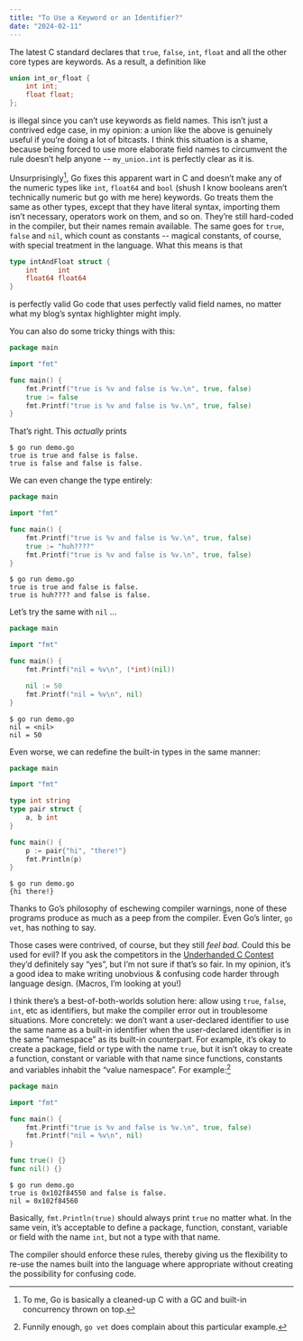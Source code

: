 ```yaml
---
title: "To Use a Keyword or an Identifier?"
date: "2024-02-11"
---
```


The latest C standard declares that
`true`, `false`, `int`, `float` and all the other core types are keywords.
As a result, a definition like

```c
union int_or_float {
	int int;
	float float;
};
```

is illegal since you can’t use keywords as field names.
This isn’t just a contrived edge case, in my opinion:
a union like the above is genuinely useful if you’re doing a lot of bitcasts.
I think this situation is a shame,
because being forced to use more elaborate field names to circumvent the rule
doesn’t help anyone -- `my_union.int` is perfectly clear as it is.

Unsurprisingly[^Go from C], Go fixes this apparent wart in C
and doesn’t make any of the numeric types like `int`, `float64` and
`bool` (shush I know booleans aren’t technically numeric but go with me here)
keywords.
Go treats them the same as other types, except that they have literal syntax,
importing them isn’t necessary, operators work on them, and so on.
They’re still hard-coded in the compiler, but their names remain available.
The same goes for `true`, `false` and `nil`, which count as constants --
magical constants, of course, with special treatment in the language.
What this means is that

```go
type intAndFloat struct {
	int     int
	float64 float64
}
```

is perfectly valid Go code that uses perfectly valid field names,
no matter what my blog’s syntax highlighter might imply.

[^Go from C]: To me, Go is basically a cleaned-up C with a GC
and built-in concurrency thrown on top.

You can also do some tricky things with this:

```go
package main

import "fmt"

func main() {
	fmt.Printf("true is %v and false is %v.\n", true, false)
	true := false
	fmt.Printf("true is %v and false is %v.\n", true, false)
}
```

That’s right.
This _actually_ prints

```
$ go run demo.go
true is true and false is false.
true is false and false is false.
```

We can even change the type entirely:

```go
package main

import "fmt"

func main() {
	fmt.Printf("true is %v and false is %v.\n", true, false)
	true := "huh????"
	fmt.Printf("true is %v and false is %v.\n", true, false)
}
```

```
$ go run demo.go
true is true and false is false.
true is huh???? and false is false.
```

Let’s try the same with `nil` ...

```go
package main

import "fmt"

func main() {
	fmt.Printf("nil = %v\n", (*int)(nil))

	nil := 50
	fmt.Printf("nil = %v\n", nil)
}
```

```
$ go run demo.go
nil = <nil>
nil = 50
```

Even worse, we can redefine the built-in types in the same manner:

```go
package main

import "fmt"

type int string
type pair struct {
	a, b int
}

func main() {
	p := pair{"hi", "there!"}
	fmt.Println(p)
}
```

```
$ go run demo.go
{hi there!}
```

Thanks to Go’s philosophy of eschewing compiler warnings,
none of these programs produce as much as a peep from the compiler.
Even Go’s linter, `go vet`, has nothing to say.

Those cases were contrived, of course, but they still _feel bad._
Could this be used for evil?
If you ask the competitors in the [Underhanded C Contest]
they’d definitely say “yes”,
but I’m not sure if that’s so fair.
In my opinion, it’s a good idea to make writing unobvious & confusing code
harder through language design.
(Macros, I’m looking at you!)

[Underhanded C Contest]: http://www.underhanded-c.org

I think there’s a best-of-both-worlds solution here:
allow using `true`, `false`, `int`, etc as identifiers,
but make the compiler error out in troublesome situations.
More concretely: we don’t want a user-declared identifier
to use the same name as a built-in identifier
when the user-declared identifier is in the same “namespace”
as its built-in counterpart.
For example, it’s okay to create a package, field or type with the name `true`,
but it isn’t okay to create a function, constant or variable with that name
since functions, constants and variables inhabit the “value namespace”.
For example:[^vet complains]

[^vet complains]: Funnily enough,
`go vet` does complain about this particular example.

```go
package main

import "fmt"

func main() {
	fmt.Printf("true is %v and false is %v.\n", true, false)
	fmt.Printf("nil = %v\n", nil)
}

func true() {}
func nil() {}
```

```
$ go run demo.go
true is 0x102f84550 and false is false.
nil = 0x102f84560
```

Basically, `fmt.Println(true)` should always print `true` no matter what.
In the same vein, it’s acceptable to define
a package, function, constant, variable or field with the name `int`,
but not a type with that name.

The compiler should enforce these rules, thereby giving us the flexibility
to re-use the names built into the language where appropriate
without creating the possibility for confusing code.
